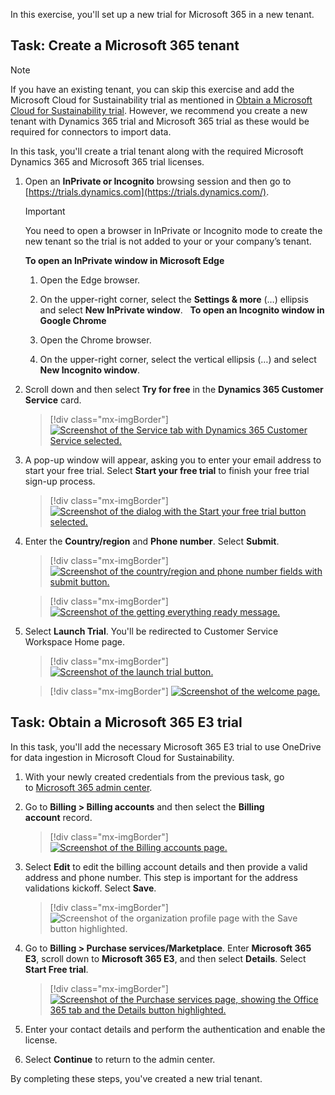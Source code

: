 In this exercise, you'll set up a new trial for Microsoft 365 in a new tenant.

## Task: Create a Microsoft 365 tenant

   > [!NOTE]
   > If you have an existing tenant, you can skip this exercise and add the Microsoft Cloud for Sustainability trial as mentioned in
     [Obtain a Microsoft Cloud for Sustainability trial](/training/modules/sustainability-setup-environment/exercise-trial). However, we recommend you create a new tenant with Dynamics 365 trial and Microsoft 365 trial as these would be required for connectors to import data.

In this task, you'll create a trial tenant along with the required Microsoft Dynamics 365 and Microsoft 365 trial licenses.

1. Open an **InPrivate or Incognito** browsing session and then go to [https://trials.dynamics.com](https://trials.dynamics.com/).

   > [!IMPORTANT]
   >You need to open a browser in InPrivate or Incognito mode to create the new tenant so the trial is not added to your or your company’s tenant.
   >
   >**To open an InPrivate window in Microsoft Edge**
   >
   >1. Open the Edge browser.
   >
   >1. On the upper-right corner, select the **Settings & more** (…) ellipsis and select **New InPrivate window**.  
   >**To open an Incognito window in Google Chrome**
   >
   >1. Open the Chrome browser.
   >
   >1. On the upper-right corner, select the vertical ellipsis (…) and select **New Incognito window**.

1. Scroll down and then select **Try for free** in the **Dynamics 365 Customer Service** card.

    > [!div class="mx-imgBorder"]
    > [![Screenshot of the Service tab with Dynamics 365 Customer Service selected.](../media/try-free.png)](../media/try-free.png#lightbox)

1. A pop-up window will appear, asking you to enter your email address to start your free trial. Select **Start your free trial** to finish your free trial sign-up process.

    > [!div class="mx-imgBorder"]
    > [![Screenshot of the dialog with the Start your free trial button selected.](../media/start-trial.png)](../media/start-trial.png#lightbox)

1. Enter the **Country/region** and **Phone number**. Select **Submit**.

	> [!div class="mx-imgBorder"]
	> [![Screenshot of the country/region and phone number fields with submit button.](../media/country-phone-number.png)](../media/country-phone-number.png#lightbox)

	> [!div class="mx-imgBorder"]
	> [![Screenshot of the getting everything ready message.](../media/get-ready.png)](../media/get-ready.png#lightbox)

1. Select **Launch Trial**. You'll be redirected to Customer Service Workspace Home page.

	> [!div class="mx-imgBorder"]
	> [![Screenshot of the launch trial button.](../media/launch-trial.png)](../media/launch-trial.png#lightbox)

	> [!div class="mx-imgBorder"]
	> [![Screenshot of the welcome page.](../media/welcome-page.png)](../media/welcome-page.png#lightbox)

## Task: Obtain a Microsoft 365 E3 trial

In this task, you'll add the necessary Microsoft 365 E3 trial to use OneDrive for data ingestion in Microsoft Cloud for Sustainability.

1. With your newly created credentials from the previous task, go to [Microsoft 365 admin center](https://admin.microsoft.com/?azure-portal=true).

1. Go to **Billing > Billing accounts** and then select the **Billing account** record.

    > [!div class="mx-imgBorder"]
    > [![Screenshot of the Billing accounts page.](../media/billing.png)](../media/billing.png#lightbox)

1. Select **Edit** to edit the billing account details and then provide a valid address and phone number. This step is important for the address validations kickoff. Select **Save**.

    > [!div class="mx-imgBorder"]
    > ![Screenshot of the organization profile page with the Save button highlighted.](../media/profile.png)

1. Go to **Billing > Purchase services/Marketplace**. Enter **Microsoft 365 E3**, scroll down to **Microsoft 365 E3**, and then select **Details**. Select **Start Free trial**.

    > [!div class="mx-imgBorder"]
    > [![Screenshot of the Purchase services page, showing the Office 365 tab and the Details button highlighted.](../media/purchase.png)](../media/purchase.png#lightbox)

1. Enter your contact details and perform the authentication and enable the license.

1. Select **Continue** to return to the admin center.

By completing these steps, you've created a new trial tenant.
